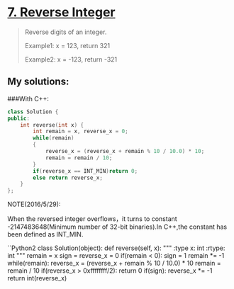 [7. Reverse Integer](https://leetcode.com/problems/reverse-integer/)
====================
>Reverse digits of an integer.
>
>Example1: x = 123, return 321
>
>Example2: x = -123, return -321 

## My solutions:
###With C++:

```C++
class Solution {
public:
    int reverse(int x) {
        int remain = x, reverse_x = 0;
        while(remain)
        {
            reverse_x = (reverse_x + remain % 10 / 10.0) * 10;
            remain = remain / 10;
        }
        if(reverse_x == INT_MIN)return 0;
        else return reverse_x;
    }
};
```

NOTE(2016/5/29):

When the reversed integer overflows，it turns to constant -2147483648(Minimum number of 32-bit binaries).In C++,the constant has been defined as INT_MIN.

``Python2
class Solution(object):
    def reverse(self, x):
        """
        :type x: int
        :rtype: int
        """
        remain = x
        sign = reverse_x = 0
        if(remain < 0):
            sign = 1
            remain *= -1 
        while(remain):
            reverse_x = (reverse_x + remain % 10 / 10.0) * 10
            remain = remain / 10
        if(reverse_x > 0xffffffff/2):
            return 0
        if(sign):
            reverse_x *= -1
        return int(reverse_x)
```